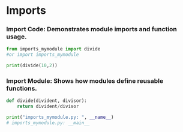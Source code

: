# Imports

### Import Code: Demonstrates module imports and function usage.

```python
from imports_mymodule import divide 
#or import imports_mymodule

print(divide(10,2))
```

### Import Module: Shows how modules define reusable functions.

```python
def divide(divident, divisor):
    return divident/divisor

print("imports_mymodule.py: ", __name__)
# imports_mymodule.py: __main__
```
